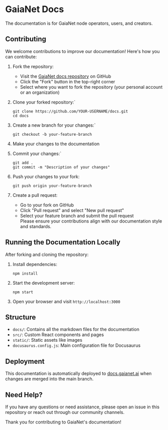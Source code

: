 
# GaiaNet Docs
   
The documentation is for GaiaNet node operators, users, and creators.

## Contributing   

We welcome contributions to improve our documentation! Here's how you can contribute:   
1. Fork the repository:  
	- Visit the [GaiaNet docs repository](https://github.com/GaiaNet-AI/docs) on GitHub 
	- Click the "Fork" button in the top-right corner 
	- Select where you want to fork the repository (your personal account or an organization)   
2. Clone your forked repository:`

    ```
    git clone https://github.com/YOUR-USERNAME/docs.git
    cd docs
3. Create a new branch for your changes:`
	```
	git checkout -b your-feature-branch
	```

4. Make your changes to the documentation  
5. Commit your changes:`
	```
	git add . 
	git commit -m "Description of your changes"
6. Push your changes to your fork:
	```
	git push origin your-feature-branch
7. Create a pull request: 
	- Go to your fork on GitHub 
	- Click "Pull request" and select "New pull request" 
	- Select your feature branch and submit the pull request   
	Please ensure your contributions align with our documentation style and standards. 

## Running the Documentation Locally   
After forking and cloning the repository:   
1. Install dependencies:
	```
	npm install
2. Start the development server:
	```
	npm start
3. Open your browser and visit `http://localhost:3000`   

## Structure   
- `docs/`: Contains all the markdown files for the documentation 
- `src/`: Custom React components and pages 
- `static/`: Static assets like images 
- `docusaurus.config.js`: Main configuration file for Docusaurus   

## Deployment   
This documentation is automatically deployed to [docs.gaianet.ai](https://docs.gaianet.ai) when changes are merged into the main branch.   

## Need Help?   
If you have any questions or need assistance, please open an issue in this repository or reach out through our community channels.  
 
Thank you for contributing to GaiaNet's documentation!